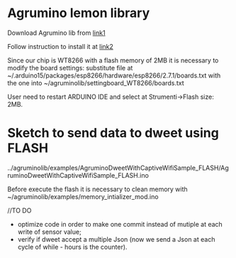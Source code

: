 # Agrumino lemon library

Download Agrumino lib from [link1](https://drive.google.com/open?id=1on5ZwjzqYb_pVMqRCJAwRULhbYAZVMmM)

Follow instruction to install it at [link2](https://docs.google.com/document/d/1Dci24DAKnK0GN-E6B-5Q2Savg8v_qfiuaXvhIAeXK74/edit#)

Since our chip is WT8266 with a flash memory of 2MB it is necessary to modify the board settings:
substitute file at ~/.arduino15/packages/esp8266/hardware/esp8266/2.7.1/boards.txt with the one into ~/agruminolib/settingboard_WT8266/boards.txt

User need to restart ARDUINO IDE and select at Strumenti->Flash size: 2MB.

# Sketch to send data to dweet using FLASH

../agruminolib/examples/AgruminoDweetWithCaptiveWifiSample_FLASH/AgruminoDweetWithCaptiveWifiSample_FLASH.ino

Before execute the flash it is necessary to clean memory with ~/agruminolib/examples/memory_intializer_mod.ino 

//TO DO
- optimize code in order to make one commit instead of mutiple at each write of sensor value;
- verify if dweet accept a multiple Json (now we send a Json at each cycle of while - hours is the counter).


